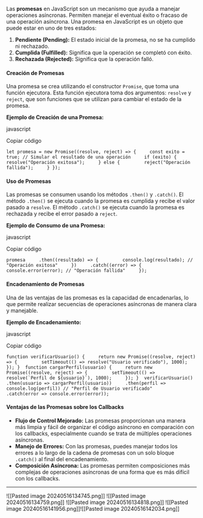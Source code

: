 Las **promesas** en JavaScript son un mecanismo que ayuda a manejar operaciones asíncronas. Permiten manejar el eventual éxito o fracaso de una operación asíncrona. Una promesa en JavaScript es un objeto que puede estar en uno de tres estados:

1. **Pendiente (Pending):** El estado inicial de la promesa, no se ha cumplido ni rechazado.
2. **Cumplida (Fulfilled):** Significa que la operación se completó con éxito.
3. **Rechazada (Rejected):** Significa que la operación falló.

#### Creación de Promesas

Una promesa se crea utilizando el constructor `Promise`, que toma una función ejecutora. Esta función ejecutora toma dos argumentos: `resolve` y `reject`, que son funciones que se utilizan para cambiar el estado de la promesa.

**Ejemplo de Creación de una Promesa:**

javascript

Copiar código

`let promesa = new Promise((resolve, reject) => {     const exito = true; // Simular el resultado de una operación     if (exito) {         resolve("Operación exitosa");     } else {         reject("Operación fallida");     } });`

#### Uso de Promesas

Las promesas se consumen usando los métodos `.then()` y `.catch()`. El método `.then()` se ejecuta cuando la promesa es cumplida y recibe el valor pasado a `resolve`. El método `.catch()` se ejecuta cuando la promesa es rechazada y recibe el error pasado a `reject`.

**Ejemplo de Consumo de una Promesa:**

javascript

Copiar código

`promesa     .then((resultado) => {         console.log(resultado); // "Operación exitosa"     })     .catch((error) => {         console.error(error); // "Operación fallida"     });`

#### Encadenamiento de Promesas

Una de las ventajas de las promesas es la capacidad de encadenarlas, lo que permite realizar secuencias de operaciones asíncronas de manera clara y manejable.

**Ejemplo de Encadenamiento:**

javascript

Copiar código

``function verificarUsuario() {     return new Promise((resolve, reject) => {         setTimeout(() => resolve("Usuario verificado"), 1000);     }); }  function cargarPerfil(usuario) {     return new Promise((resolve, reject) => {         setTimeout(() => resolve(`Perfil de ${usuario}`), 1000);     }); }  verificarUsuario()     .then(usuario => cargarPerfil(usuario))     .then(perfil => console.log(perfil)) // "Perfil de Usuario verificado"     .catch(error => console.error(error));``

#### Ventajas de las Promesas sobre los Callbacks

- **Flujo de Control Mejorado:** Las promesas proporcionan una manera más limpia y fácil de organizar el código asíncrono en comparación con los callbacks, especialmente cuando se trata de múltiples operaciones asíncronas.
- **Manejo de Errores:** Con las promesas, puedes manejar todos los errores a lo largo de la cadena de promesas con un solo bloque `.catch()` al final del encadenamiento.
- **Composición Asíncrona:** Las promesas permiten composiciones más complejas de operaciones asíncronas de una forma que es más difícil con los callbacks.

---

![[Pasted image 20240516134745.png]]
![[Pasted image 20240516134759.png]]
![[Pasted image 20240516134818.png]]
![[Pasted image 20240516141956.png]]![[Pasted image 20240516142034.png]]
